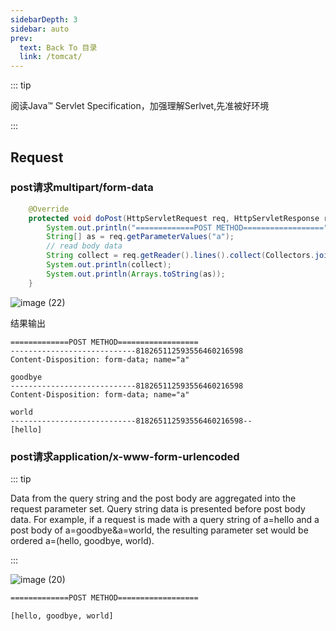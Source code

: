 ```yaml
---
sidebarDepth: 3
sidebar: auto
prev:
  text: Back To 目录
  link: /tomcat/
---
```


::: tip

阅读Java™ Servlet Specification，加强理解Serlvet,先准被好环境

:::

## Request

### post请求multipart/form-data

```java {6}
    @Override
    protected void doPost(HttpServletRequest req, HttpServletResponse resp) throws ServletException, IOException {
        System.out.println("=============POST METHOD==================");
        String[] as = req.getParameterValues("a");
        // read body data
        String collect = req.getReader().lines().collect(Collectors.joining(System.lineSeparator()));
        System.out.println(collect);
        System.out.println(Arrays.toString(as));
    }
```

![image (22)](https://gitee.com/q10viking/PictureRepos/raw/master/images//202112050620460.jpg)

结果输出

```
=============POST METHOD==================
----------------------------818265112593556460216598
Content-Disposition: form-data; name="a"

goodbye
----------------------------818265112593556460216598
Content-Disposition: form-data; name="a"

world
----------------------------818265112593556460216598--
[hello]
```

### post请求application/x-www-form-urlencoded

::: tip

Data from the query string and the post body are aggregated into the request parameter set. Query string data is presented before post body data. For example, if a request is made with a query string of a=hello and a post body of a=goodbye&a=world, the resulting parameter set would be ordered a=(hello, goodbye, world).

:::

![image (20)](https://gitee.com/q10viking/PictureRepos/raw/master/images//202112050618418.jpg)

```sh
=============POST METHOD==================

[hello, goodbye, world]
```

